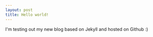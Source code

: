 ```yaml
---
layout: post
title: Hello world!
---
```


I'm testing out my new blog based on Jekyll and hosted on Github :)
